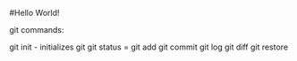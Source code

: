 

#Hello World!

git commands:

git init - initializes git
git status = 
git add
git commit
git log 
git diff
git restore 
